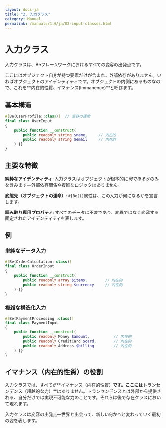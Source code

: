 ```yaml
---
layout: docs-ja
title: "2. 入力クラス"
category: Manual
permalink: /manuals/1.0/ja/02-input-classes.html
---
```


# 入力クラス

入力クラスは、Beフレームワークにおけるすべての変容の出発点です。

ここにはオブジェクト自身が持つ要素だけが含まれ、外部依存がありません。いわばオブジェクトのアイデンティティです。オブジェクトの内側にあるものなので、これを**内在的性質、イマナンス(Immanence)**と呼びます。

## 基本構造

```php
#[Be(UserProfile::class)]  // 変容の運命
final class UserInput
{
    public function __construct(
        public readonly string $name,     // 内在的
        public readonly string $email     // 内在的
    ) {}
}
```

## 主要な特徴

**純粋なアイデンティティ**: 入力クラスはオブジェクトが根本的に*何であるか*のみを含みます—外部依存関係や複雑なロジックはありません。

**変態先（オブジェクトの運命）**: `#[Be()]`属性は、この入力が何になるかを宣言します。

**読み取り専用プロパティ**: すべてのデータは不変であり、変異ではなく変容する固定されたアイデンティティを表します。

## 例

### 単純なデータ入力
```php
#[Be(OrderCalculation::class)]
final class OrderInput
{
    public function __construct(
        public readonly array $items,        // 内在的
        public readonly string $currency     // 内在的
    ) {}
}
```

### 複雑な構造化入力
```php
#[Be(PaymentProcessing::class)]
final class PaymentInput
{
    public function __construct(
        public readonly Money $amount,           // 内在的
        public readonly CreditCard $card,        // 内在的
        public readonly Address $billing         // 内在的
    ) {}
}
```

## イマナンス（内在的性質）の役割

入力クラスでは、すべてが**イマナンス（内在的性質）**です。ここには**トランセンデンス（超越的な力）**はありません。トランセンデンスとは外部から提供される、自分だけでは実現不可能な力のことです。それらは後で存在クラスにおいて現れます。

入力クラスは変容の出発点—世界と出会って、新しい何かへと変わっていく最初の姿を表します。
